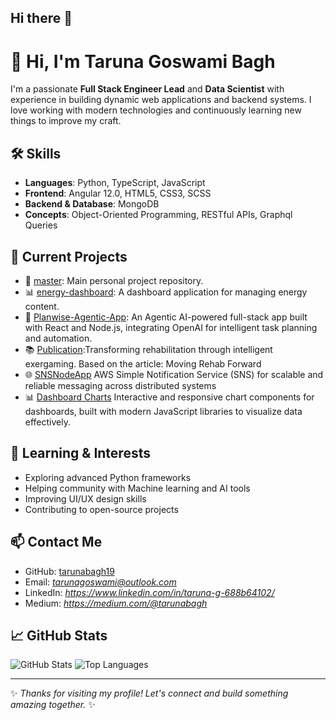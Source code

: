 ## Hi there 👋


# 👋 Hi, I'm Taruna Goswami Bagh

I'm a passionate **Full Stack Engineer Lead** and **Data Scientist** with experience in building dynamic web applications and backend systems. I love working with modern technologies and continuously learning new things to improve my craft.

## 🛠️ Skills
- **Languages**: Python, TypeScript, JavaScript
- **Frontend**: Angular 12.0, HTML5, CSS3, SCSS
- **Backend & Database**: MongoDB
- **Concepts**: Object-Oriented Programming, RESTful APIs, Graphql Queries

## 💼 Current Projects
- 🔧 [master](https://github.com/tarunabagh19/master): Main personal project repository.
- 📊 [energy-dashboard](https://github.com/tarunabagh19/energy-dashboard): A dashboard application for managing energy content.
- 🤖 [Planwise-Agentic-App](https://github.com/tarunabagh19/Planwise-Agentic-App): An Agentic AI-powered full-stack app built with React and Node.js, integrating OpenAI for intelligent task planning and automation.
- 📚 [Publication](https://github.com/tarunabagh19/publication):Transforming rehabilitation through intelligent exergaming. Based on the article: Moving Rehab Forward
- 🌐 [SNSNodeApp](https://github.com/tarunabagh19/SNSNodeApp) AWS Simple Notification Service (SNS) for scalable and reliable messaging across distributed systems
- 📊 [Dashboard Charts](https://github.com/tarunabagh19/master/tree/dashboard/dashboard-charts) Interactive and responsive chart components for dashboards, built with modern JavaScript libraries to visualize data effectively.

## 🌱 Learning & Interests
- Exploring advanced Python frameworks
- Helping community with Machine learning and AI tools
- Improving UI/UX design skills 
- Contributing to open-source projects

## 📫 Contact Me
- GitHub: [tarunabagh19](https://github.com/tarunabagh19)
- Email: *tarunagoswami@outlook.com*
- LinkedIn: *https://www.linkedin.com/in/taruna-g-688b64102/*
- Medium: *https://medium.com/@tarunabagh*

## 📈 GitHub Stats
![GitHub Stats](https://github-readme-stats.vercel.app/api?username=tarunabagh19&show_icons=true&theme=radical)
![Top Languages](https://github-readme-stats.vercel.app/api/top-langs/?username=tarunabagh19&layout=compact&theme=radical)

---

✨ _Thanks for visiting my profile! Let's connect and build something amazing together._ ✨

